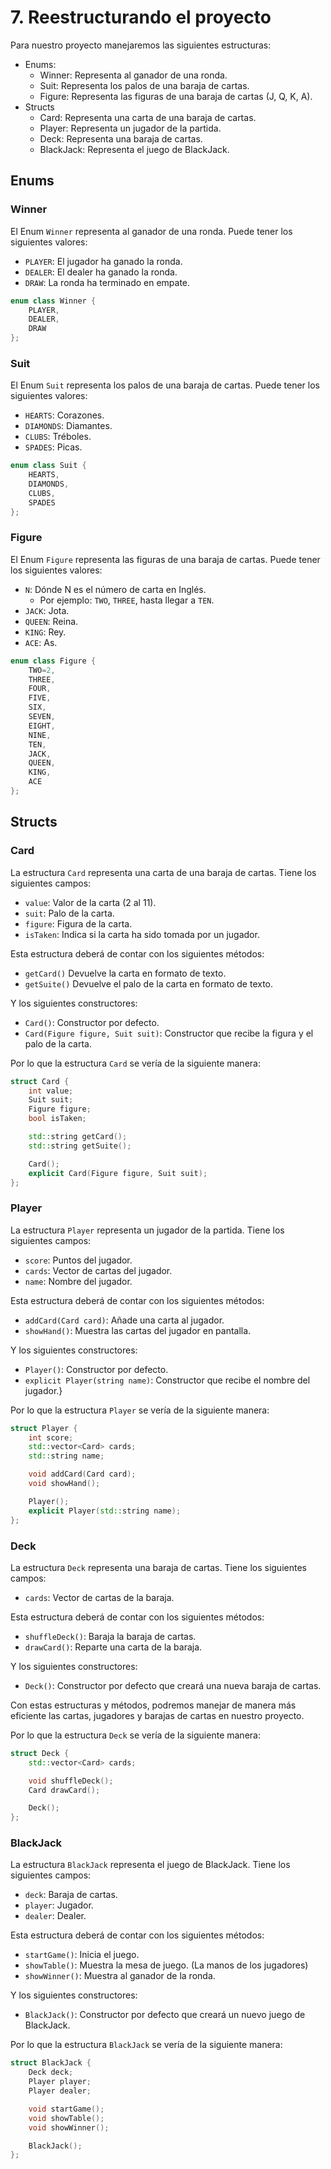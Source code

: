 # 7. Reestructurando el proyecto

Para nuestro proyecto manejaremos las siguientes estructuras:

* Enums:
    * Winner: Representa al ganador de una ronda.
    * Suit: Representa los palos de una baraja de cartas.
    * Figure: Representa las figuras de una baraja de cartas (J, Q, K, A).
* Structs
    * Card: Representa una carta de una baraja de cartas.
    * Player: Representa un jugador de la partida.
    * Deck: Representa una baraja de cartas.
    * BlackJack: Representa el juego de BlackJack.

## Enums

### Winner

El Enum `Winner` representa al ganador de una ronda. Puede tener los siguientes valores:

* `PLAYER`: El jugador ha ganado la ronda.
* `DEALER`: El dealer ha ganado la ronda.
* `DRAW`: La ronda ha terminado en empate.

```c++
enum class Winner {
    PLAYER,
    DEALER,
    DRAW
};
```

### Suit

El Enum `Suit` representa los palos de una baraja de cartas. Puede tener los siguientes valores:

* `HEARTS`: Corazones.
* `DIAMONDS`: Diamantes.
* `CLUBS`: Tréboles.
* `SPADES`: Picas.

```c++
enum class Suit {
    HEARTS,
    DIAMONDS,
    CLUBS,
    SPADES
};
```

### Figure

El Enum `Figure` representa las figuras de una baraja de cartas. Puede tener los siguientes valores:

* `N`: Dónde N es el número de carta en Inglés.
    * Por ejemplo: `TWO`, `THREE`, hasta llegar a `TEN`.
* `JACK`: Jota.
* `QUEEN`: Reina.
* `KING`: Rey.
* `ACE`: As.

```c++
enum class Figure {
    TWO=2,
    THREE,
    FOUR,
    FIVE,
    SIX,
    SEVEN,
    EIGHT,
    NINE,
    TEN,
    JACK,
    QUEEN,
    KING,
    ACE
};
```

## Structs

### Card

La estructura `Card` representa una carta de una baraja de cartas. Tiene los siguientes campos:

* `value`: Valor de la carta (2 al 11).
* `suit`: Palo de la carta.
* `figure`: Figura de la carta.
* `isTaken`: Indica si la carta ha sido tomada por un jugador.

Esta estructura deberá de contar con los siguientes métodos:

* `getCard()` Devuelve la carta en formato de texto.
* `getSuite()` Devuelve el palo de la carta en formato de texto.

Y los siguientes constructores:

* `Card()`: Constructor por defecto.
* `Card(Figure figure, Suit suit)`: Constructor que recibe la figura y el palo de la carta.

Por lo que la estructura `Card` se vería de la siguiente manera:

```c++
struct Card {
    int value;
    Suit suit;
    Figure figure;
    bool isTaken;

    std::string getCard();
    std::string getSuite();

    Card();
    explicit Card(Figure figure, Suit suit);
};
```

### Player

La estructura `Player` representa un jugador de la partida. Tiene los siguientes campos:

* `score`: Puntos del jugador.
* `cards`: Vector de cartas del jugador.
* `name`: Nombre del jugador.

Esta estructura deberá de contar con los siguientes métodos:

* `addCard(Card card)`: Añade una carta al jugador.
* `showHand()`: Muestra las cartas del jugador en pantalla.

Y los siguientes constructores:

* `Player()`: Constructor por defecto.
* `explicit Player(string name)`: Constructor que recibe el nombre del jugador.}

Por lo que la estructura `Player` se vería de la siguiente manera:

```c++
struct Player {
    int score;
    std::vector<Card> cards;
    std::string name;

    void addCard(Card card);
    void showHand();

    Player();
    explicit Player(std::string name);
};
```

### Deck

La estructura `Deck` representa una baraja de cartas. Tiene los siguientes campos:

* `cards`: Vector de cartas de la baraja.

Esta estructura deberá de contar con los siguientes métodos:

* `shuffleDeck()`: Baraja la baraja de cartas.
* `drawCard()`: Reparte una carta de la baraja.

Y los siguientes constructores:

* `Deck()`: Constructor por defecto que creará una nueva baraja de cartas.

Con estas estructuras y métodos, podremos manejar de manera más eficiente las cartas, jugadores y barajas de cartas en
nuestro proyecto.

Por lo que la estructura `Deck` se vería de la siguiente manera:

```c++
struct Deck {
    std::vector<Card> cards;

    void shuffleDeck();
    Card drawCard();

    Deck();
};
```

### BlackJack

La estructura `BlackJack` representa el juego de BlackJack. Tiene los siguientes campos:

* `deck`: Baraja de cartas.
* `player`: Jugador.
* `dealer`: Dealer.

Esta estructura deberá de contar con los siguientes métodos:

* `startGame()`: Inicia el juego.
* `showTable()`: Muestra la mesa de juego. (La manos de los jugadores)
* `showWinner()`: Muestra al ganador de la ronda.

Y los siguientes constructores:

* `BlackJack()`: Constructor por defecto que creará un nuevo juego de BlackJack.

Por lo que la estructura `BlackJack` se vería de la siguiente manera:

```c++
struct BlackJack {
    Deck deck;
    Player player;
    Player dealer;

    void startGame();
    void showTable();
    void showWinner();

    BlackJack();
};
```